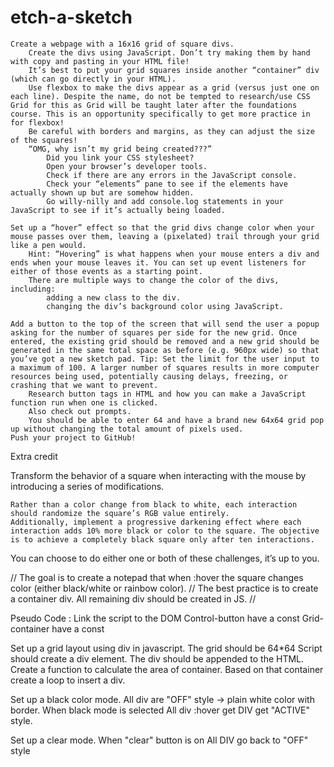 # etch-a-sketch

    Create a webpage with a 16x16 grid of square divs.
        Create the divs using JavaScript. Don’t try making them by hand with copy and pasting in your HTML file!
        It’s best to put your grid squares inside another “container” div (which can go directly in your HTML).
        Use flexbox to make the divs appear as a grid (versus just one on each line). Despite the name, do not be tempted to research/use CSS Grid for this as Grid will be taught later after the foundations course. This is an opportunity specifically to get more practice in for flexbox!
        Be careful with borders and margins, as they can adjust the size of the squares!
        “OMG, why isn’t my grid being created???”
            Did you link your CSS stylesheet?
            Open your browser’s developer tools.
            Check if there are any errors in the JavaScript console.
            Check your “elements” pane to see if the elements have actually shown up but are somehow hidden.
            Go willy-nilly and add console.log statements in your JavaScript to see if it’s actually being loaded.

    Set up a “hover” effect so that the grid divs change color when your mouse passes over them, leaving a (pixelated) trail through your grid like a pen would.
        Hint: “Hovering” is what happens when your mouse enters a div and ends when your mouse leaves it. You can set up event listeners for either of those events as a starting point.
        There are multiple ways to change the color of the divs, including:
            adding a new class to the div.
            changing the div’s background color using JavaScript.

    Add a button to the top of the screen that will send the user a popup asking for the number of squares per side for the new grid. Once entered, the existing grid should be removed and a new grid should be generated in the same total space as before (e.g. 960px wide) so that you’ve got a new sketch pad. Tip: Set the limit for the user input to a maximum of 100. A larger number of squares results in more computer resources being used, potentially causing delays, freezing, or crashing that we want to prevent.
        Research button tags in HTML and how you can make a JavaScript function run when one is clicked.
        Also check out prompts.
        You should be able to enter 64 and have a brand new 64x64 grid pop up without changing the total amount of pixels used.
    Push your project to GitHub!

Extra credit

Transform the behavior of a square when interacting with the mouse by introducing a series of modifications.

    Rather than a color change from black to white, each interaction should randomize the square’s RGB value entirely.
    Additionally, implement a progressive darkening effect where each interaction adds 10% more black or color to the square. The objective is to achieve a completely black square only after ten interactions.

You can choose to do either one or both of these challenges, it’s up to you.

// The goal is to create a notepad that when :hover the square changes color (either black/white or rainbow color).
// The best practice is to create a container div. All remaining div should be created in JS.
// 

Pseudo Code : 
Link the script to the DOM
    Control-button have a const
    Grid-container have a const

Set up a grid layout using div in javascript.
    The grid should be 64*64
    Script should create a div element.
    The div should be appended to the HTML.
    Create a function to calculate the area of container.
    Based on that container create a loop to insert a div.
    
Set up a black color mode.
    All div are "OFF" style -> plain white color with border.
    When black mode is selected
    All div :hover get DIV get "ACTIVE" style.

Set up a clear mode.
    When "clear" button is on
        All DIV go back to "OFF" style